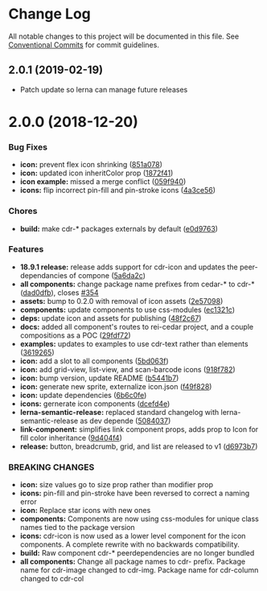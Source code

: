 # Change Log

All notable changes to this project will be documented in this file.
See [Conventional Commits](https://conventionalcommits.org) for commit guidelines.

## 2.0.1 (2019-02-19)


* Patch update so lerna can manage future releases


<a name="2.0.0"></a>
# 2.0.0 (2018-12-20)


### Bug Fixes

* **icon:** prevent flex icon shrinking ([851a078](https://github.com/rei/rei-cedar/commit/851a078))
* **icon:** updated icon inheritColor prop ([1872f41](https://github.com/rei/rei-cedar/commit/1872f41))
* **icon example:** missed a merge conflict ([059f940](https://github.com/rei/rei-cedar/commit/059f940))
* **icons:** flip incorrect pin-fill and pin-stroke icons ([4a3ce56](https://github.com/rei/rei-cedar/commit/4a3ce56))


### Chores

* **build:** make cdr-* packages externals by default ([e0d9763](https://github.com/rei/rei-cedar/commit/e0d9763))


### Features

* **18.9.1 release:** release adds support for cdr-icon and updates the peer-dependancies of compone ([5a6da2c](https://github.com/rei/rei-cedar/commit/5a6da2c))
* **all components:** change package name prefixes from cedar-* to cdr-* ([dad0dfb](https://github.com/rei/rei-cedar/commit/dad0dfb)), closes [#354](https://github.com/rei/rei-cedar/issues/354)
* **assets:** bump to 0.2.0 with removal of icon assets ([2e57098](https://github.com/rei/rei-cedar/commit/2e57098))
* **components:** update components to use css-modules ([ec1321c](https://github.com/rei/rei-cedar/commit/ec1321c))
* **deps:** update icon and assets for publishing ([48f2c67](https://github.com/rei/rei-cedar/commit/48f2c67))
* **docs:** added all component's routes to rei-cedar project, and a couple compositions as a POC ([29fdf72](https://github.com/rei/rei-cedar/commit/29fdf72))
* **examples:** updates to examples to use cdr-text rather than elements ([3619265](https://github.com/rei/rei-cedar/commit/3619265))
* **icon:** add a slot to all components ([5bd063f](https://github.com/rei/rei-cedar/commit/5bd063f))
* **icon:** add grid-view, list-view, and scan-barcode icons ([918f782](https://github.com/rei/rei-cedar/commit/918f782))
* **icon:** bump version, update README ([b5441b7](https://github.com/rei/rei-cedar/commit/b5441b7))
* **icon:** generate new sprite, externalize icon.json ([f49f828](https://github.com/rei/rei-cedar/commit/f49f828))
* **icon:** update dependencies ([6b6c0fe](https://github.com/rei/rei-cedar/commit/6b6c0fe))
* **icons:** gernerate icon components ([dcefd4e](https://github.com/rei/rei-cedar/commit/dcefd4e))
* **lerna-semantic-release:** replaced standard changelog with lerna-semantic-release as dev depende ([5084037](https://github.com/rei/rei-cedar/commit/5084037))
* **link-component:** simplifies link component props, adds prop to Icon for fill color inheritance ([9d404f4](https://github.com/rei/rei-cedar/commit/9d404f4))
* **release:** button, breadcrumb, grid, and list are released to v1 ([d6973b7](https://github.com/rei/rei-cedar/commit/d6973b7))


### BREAKING CHANGES

* **icon:** size values go to size prop rather than modifier prop
* **icons:** pin-fill and pin-stroke have been reversed to correct a naming error
* **icon:** Replace star icons with new ones
* **components:** Components are now using css-modules for unique class names tied to the package version
* **icons:** cdr-icon is now used as a lower level component for the icon components. A complete rewrite with no
backwards compatibility.
* **build:** Raw component cdr-* peerdependencies are no longer bundled
* **all components:** Change all package names to cdr- prefix. Package name for cdr-image changed to cdr-img. Package name
for cdr-column changed to cdr-col
